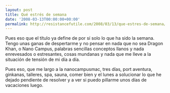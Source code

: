 ```yaml
---
layout: post
title: Qué estrés de semana
date: '2008-03-13T00:00:00+00:00'
permalink: http://resistancefutile.com/2008/03/13/que-estres-de-semana/
---
```

Pues eso que el título ya define de por sí solo lo que ha sido la semana. Tengo unas ganas de despertarme y no pensar en nada que no sea Dragon Khan, o Nano Campus, palabras sencillas conceptos llanos y nada enrevesados o estresantes, cosas mundanas y nada que me lleve a la situación de tensión de mi día a día.

Pues eso, que me largo a la nanocampusmac, tres días, port aventura, ginkanas, talleres, spa, sauna, comer bien y el lunes a solucionar lo que he dejado pendiente de resolver y a ver si puedo pillarme unos días de vacaciones luego.
